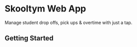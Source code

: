 # Skooltym Web App

Manage student drop offs, pick ups & overtime with just a tap.

## Getting Started
